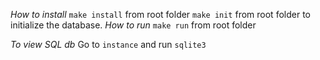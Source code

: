*How to install*
`make install` from root folder
`make init` from root folder to initialize the database.
*How to run*
`make run` from root folder

*To view SQL db*
Go to `instance` and run `sqlite3`
